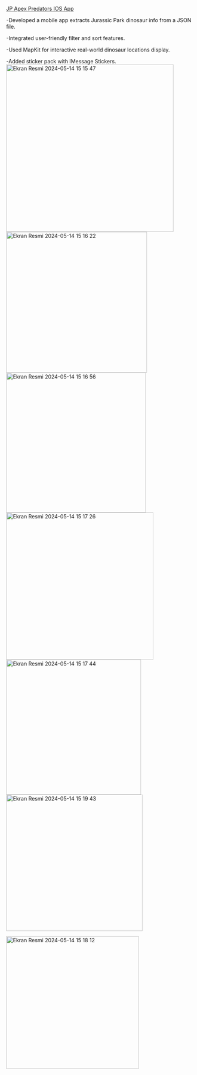 [JP Apex Predators IOS App](url)

-Developed a mobile app extracts Jurassic Park dinosaur info from a JSON file.

-Integrated user-friendly filter and sort features.

-Used MapKit for interactive real-world dinosaur locations display.

-Added sticker pack with IMessage Stickers.
<img width="448" alt="Ekran Resmi 2024-05-14 15 15 47" src="https://github.com/esedagunduz/JPApexPredators/assets/120177771/e9da20aa-e4c9-49de-9139-ed2695d7c915">
<img width="377" alt="Ekran Resmi 2024-05-14 15 16 22" src="https://github.com/esedagunduz/JPApexPredators/assets/120177771/ca29b031-d6f9-439c-81de-9e18fb458274">
<img width="374" alt="Ekran Resmi 2024-05-14 15 16 56" src="https://github.com/esedagunduz/JPApexPredators/assets/120177771/cdf4a413-84d2-43f5-95ff-1bffbfe6ab92">
<img width="394" alt="Ekran Resmi 2024-05-14 15 17 26" src="https://github.com/esedagunduz/JPApexPredators/assets/120177771/43ba6cd8-ea5b-452d-a91a-98394e6e0f16">
<img width="361" alt="Ekran Resmi 2024-05-14 15 17 44" src="https://github.com/esedagunduz/JPApexPredators/assets/120177771/3daf21ac-065e-4257-8b68-8ac429586773">
<img width="365" alt="Ekran Resmi 2024-05-14 15 19 43" src="https://github.com/esedagunduz/JPApexPredators/assets/120177771/8d831493-8100-4fad-866c-f324d0c8ddf2">

<img width="355" alt="Ekran Resmi 2024-05-14 15 18 12" src="https://github.com/esedagunduz/JPApexPredators/assets/120177771/8d2455b6-a88a-41c4-960c-cbaad007be09">
